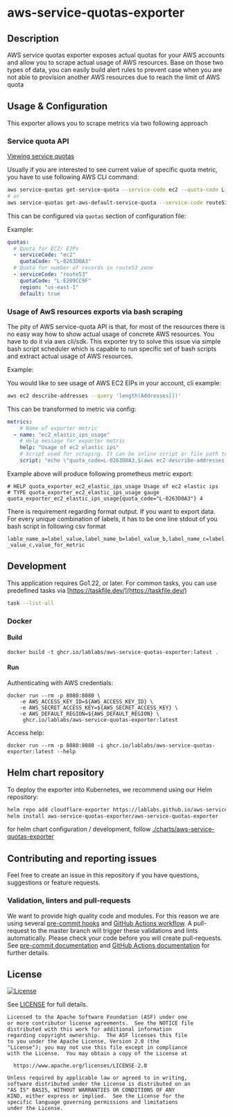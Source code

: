 # aws-service-quotas-exporter

## Description

AWS service quotas exporter exposes actual quotas for your AWS accounts and allow you to scrape actual
usage of AWS resources. Base on those two types of data, you can easily build
alert rules to prevent case when you are not able to provision another AWS resources due to reach the limit of AWS quota

## Usage & Configuration

This exporter allows you to scrape metrics via two following approach

### Service quota API

[Viewing service quotas](https://docs.aws.amazon.com/servicequotas/latest/userguide/gs-request-quota.html)

Usually if you are interested to see current value of specific quota metric, you have to use following AWS CLI command:

```bash
aws service-quotas get-service-quota --service-code ec2 --quota-code L-0263D0A3
# or
aws service-quotas get-aws-default-service-quota --service-code route53 --quota-code L-E209CC9F --region us-east-1
```

This can be configured via `quotas` section of configuration file:

Example:
```yaml
quotas:
  # Quota for EC2/ EIPs
  - serviceCode: "ec2"
    quotaCode: "L-0263D0A3"
  # Quota for number of records in route53 zone
  - serviceCode: "route53"
    quotaCode: "L-E209CC9F"
    region: "us-east-1"
    default: true
```

### Usage of AwS resources exports via bash scraping

The pity of AWS service-quota API is that, for most of the resources there is no easy way how to show actual usage of concrete
AWS resources. You have to do it via aws cli/sdk. This exporter try to solve this issue via simple bash script scheduler which
is capable to run specific set of bash scripts and extract actual usage of AWS resources.

Example:

You would like to see usage of AWS EC2 EIPs in your account, cli example:
```bash
aws ec2 describe-addresses --query 'length(Addresses[])'
```
This can be transformed to metric via config:
```yaml
metrics:
    # Name of exporter metric
  - name: "ec2_elastic_ips_usage"
    # Help message for exporter metric
    help: "Usage of ec2 elastic ips"
    # Script used for scraping. It can be inline script or file path to script
    script: "echo \"quota_code=L-0263D0A3,$(aws ec2 describe-addresses --query \'length(Addresses[])\')\""
```

Example above will produce following prometheus metric export:

```
# HELP quota_exporter_ec2_elastic_ips_usage Usage of ec2 elastic ips
# TYPE quota_exporter_ec2_elastic_ips_usage gauge
quota_exporter_ec2_elastic_ips_usage{quota_code="L-0263D0A3"} 4
```

There is requirement regarding format output. If you want to export data. For every unique
combination of labels, it has to be one line stdout of you bash script in following csv format

`lable_name_a=label_value,label_name_b=label_value_b,label_name_c=label_value_c,value_for_metric`

## Development

This application requires Go1.22, or later. For common tasks, you can use predefined tasks
via [https://taskfile.dev/](https://taskfile.dev/)

```bash
task --list-all
```

### Docker

#### Build
```
docker build -t ghcr.io/lablabs/aws-service-quotas-exporter:latest .
```
#### Run
Authenticating with AWS credentials:

```
docker run --rm -p 8080:8080 \
    -e AWS_ACCESS_KEY_ID=${AWS_ACCESS_KEY_ID} \
    -e AWS_SECRET_ACCESS_KEY=${AWS_SECRET_ACCESS_KEY} \
    -e AWS_DEFAULT_REGION=${AWS_DEFAULT_REGION} \
     ghcr.io/lablabs/aws-service-quotas-exporter:latest
```

Access help:
```
docker run --rm -p 8080:8080 -i ghcr.io/lablabs/aws-service-quotas-exporter:latest --help
```

## Helm chart repository
To deploy the exporter into Kubernetes, we recommend using our Helm repository:

```bash
helm repo add cloudflare-exporter https://lablabs.github.io/aws-service-quotas-exporter/
helm install aws-service-quotas-exporter/aws-service-quotas-exporter
```

for helm chart configuration / development, follow [./charts/aws-service-quotas-exporter](./charts/aws-service-quotas-exporter)

## Contributing and reporting issues
Feel free to create an issue in this repository if you have questions, suggestions or feature requests.

### Validation, linters and pull-requests

We want to provide high quality code and modules. For this reason we are using
several [pre-commit hooks](.pre-commit-config.yaml) and
[GitHub Actions workflow](.github/workflows/golangci-lint.yml). A pull-request to the
master branch will trigger these validations and lints automatically. Please
check your code before you will create pull-requests. See
[pre-commit documentation](https://pre-commit.com/) and
[GitHub Actions documentation](https://docs.github.com/en/actions) for further
details.

## License
[![License](https://img.shields.io/badge/License-Apache%202.0-blue.svg)](https://opensource.org/licenses/Apache-2.0)

See [LICENSE](LICENSE) for full details.

    Licensed to the Apache Software Foundation (ASF) under one
    or more contributor license agreements.  See the NOTICE file
    distributed with this work for additional information
    regarding copyright ownership.  The ASF licenses this file
    to you under the Apache License, Version 2.0 (the
    "License"); you may not use this file except in compliance
    with the License.  You may obtain a copy of the License at

      https://www.apache.org/licenses/LICENSE-2.0

    Unless required by applicable law or agreed to in writing,
    software distributed under the License is distributed on an
    "AS IS" BASIS, WITHOUT WARRANTIES OR CONDITIONS OF ANY
    KIND, either express or implied.  See the License for the
    specific language governing permissions and limitations
    under the License.
